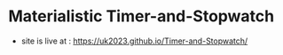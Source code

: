 # Materialistic Timer-and-Stopwatch
* site is live at : https://uk2023.github.io/Timer-and-Stopwatch/
